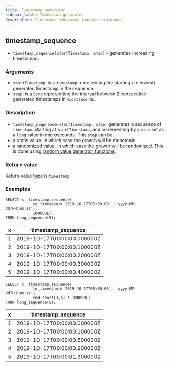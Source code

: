 ```yaml
---
title: Timestamp generator
sidebar_label: Timestamp generator
description: Timestamp generator function reference.
---
```


## timestamp_sequence

- `timestamp_sequence(startTimestamp, step)` - generates increasing timestamps.

### Arguments

- `startTimestamp`: is a `timestamp` representing the starting (i.e lowest)
  generated timestamp in the sequence.
- `step`: is a `long` representing the interval between 2 consecutive generated
  timestamps in `microseconds`.

### Description

- `timestamp_sequnence(startTimestamp, step)` generates a sequence of
  `timestamp` starting at `startTimestamp`, and incrementing by a `step` set as
  a `long` value in microseconds. This `step` can be.
- a static value, in which case the growth will be monotonic.
- a randomized value, in which case the growth will be randomized. This is done
  using
  [random value generator functions](reference/function/random-value-generator.md).

### Return value

Return value type is `timestamp`.

### Examples

```questdb-sql title="Monotonic timestamp increase"
SELECT x, timestamp_sequence(
            to_timestamp('2019-10-17T00:00:00', 'yyyy-MM-ddTHH:mm:ss'),
            100000L)
FROM long_sequence(5);
```

| x   | timestamp_sequence          |
| --- | --------------------------- |
| 1   | 2019-10-17T00:00:00.000000Z |
| 2   | 2019-10-17T00:00:00.100000Z |
| 3   | 2019-10-17T00:00:00.200000Z |
| 4   | 2019-10-17T00:00:00.300000Z |
| 5   | 2019-10-17T00:00:00.400000Z |

```questdb-sql title="Randomized timestamp increase"
SELECT x, timestamp_sequence(
            to_timestamp('2019-10-17T00:00:00', 'yyyy-MM-ddTHH:mm:ss'),
            rnd_short(1,5) * 100000L)
FROM long_sequence(5);
```

| x   | timestamp_sequence          |
| --- | --------------------------- |
| 1   | 2019-10-17T00:00:00.000000Z |
| 2   | 2019-10-17T00:00:00.100000Z |
| 3   | 2019-10-17T00:00:00.600000Z |
| 4   | 2019-10-17T00:00:00.900000Z |
| 5   | 2019-10-17T00:00:01.300000Z |
